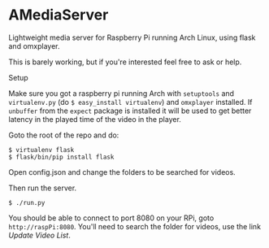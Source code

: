 AMediaServer
============

Lightweight media server for Raspberry Pi running Arch Linux, using flask and omxplayer.

This is barely working, but if you're interested feel free to ask or help.

Setup

Make sure you got a raspberry pi running Arch with `setuptools` and `virtualenv.py` (do `$ easy_install virtualenv`) and `omxplayer` installed.
If `unbuffer` from the `expect` package is installed it will be used to get better latency in the played time of the video in the player. 

Goto the root of the repo and do:
```
$ virtualenv flask
$ flask/bin/pip install flask
```
Open config.json and change the folders to be searched for videos.

Then run the server.
```
$ ./run.py
```

You should be able to connect to port 8080 on your RPi, goto `http://raspPi:8080`. You'll need to search the folder for videos, use the link *Update Video List*.
